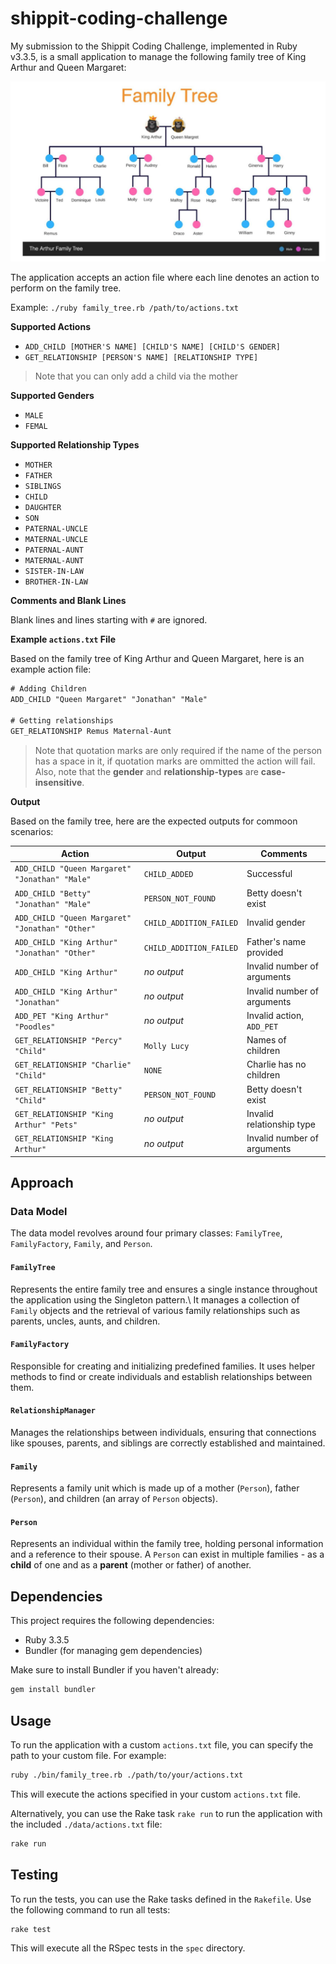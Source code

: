 # shippit-coding-challenge

My submission to the Shippit Coding Challenge, implemented in Ruby v3.3.5, is a small application to manage the following family tree of King Arthur and Queen Margaret:

![Image of the Family Tree](./family-tree.png)

The application accepts an action file where each line denotes an action to perform on the family tree.

Example: `./ruby family_tree.rb /path/to/actions.txt`

**Supported Actions**

- `ADD_CHILD [MOTHER'S NAME] [CHILD'S NAME] [CHILD'S GENDER]`
- `GET_RELATIONSHIP [PERSON'S NAME] [RELATIONSHIP TYPE]`

> Note that you can only add a child via the mother

**Supported Genders**

- `MALE`
- `FEMAL`

**Supported Relationship Types**

- `MOTHER`
- `FATHER`
- `SIBLINGS`
- `CHILD`
- `DAUGHTER`
- `SON`
- `PATERNAL-UNCLE`
- `MATERNAL-UNCLE`
- `PATERNAL-AUNT`
- `MATERNAL-AUNT`
- `SISTER-IN-LAW`
- `BROTHER-IN-LAW`

**Comments and Blank Lines**

Blank lines and lines starting with `#` are ignored.

**Example `actions.txt` File**

Based on the family tree of King Arthur and Queen Margaret, here is an example action file:

```txt
# Adding Children
ADD_CHILD "Queen Margaret" "Jonathan" "Male"

# Getting relationships
GET_RELATIONSHIP Remus Maternal-Aunt
```

> Note that quotation marks are only required if the name of the person has a space in it, if quotation marks are ommitted the action will fail.\
> Also, note that the **gender** and **relationship-types** are **case-insensitive**.

**Output**

Based on the family tree, here are the expected outputs for commoon scenarios:

| Action                                          | Output                  | Comments                    |
| ----------------------------------------------- | ----------------------- | --------------------------- |
| `ADD_CHILD "Queen Margaret" "Jonathan" "Male"`  | `CHILD_ADDED`           | Successful                  |
| `ADD_CHILD "Betty" "Jonathan" "Male"`           | `PERSON_NOT_FOUND`      | Betty doesn't exist         |
| `ADD_CHILD "Queen Margaret" "Jonathan" "Other"` | `CHILD_ADDITION_FAILED` | Invalid gender              |
| `ADD_CHILD "King Arthur" "Jonathan" "Other"`    | `CHILD_ADDITION_FAILED` | Father's name provided      |
| `ADD_CHILD "King Arthur"`                       | _no output_             | Invalid number of arguments |
| `ADD_CHILD "King Arthur" "Jonathan"`            | _no output_             | Invalid number of arguments |
| `ADD_PET "King Arthur" "Poodles"`               | _no output_             | Invalid action, `ADD_PET`   |
| `GET_RELATIONSHIP "Percy" "Child"`              | `Molly Lucy`            | Names of children           |
| `GET_RELATIONSHIP "Charlie" "Child"`            | `NONE`                  | Charlie has no children     |
| `GET_RELATIONSHIP "Betty" "Child"`              | `PERSON_NOT_FOUND`      | Betty doesn't exist         |
| `GET_RELATIONSHIP "King Arthur" "Pets"`         | _no output_             | Invalid relationship type   |
| `GET_RELATIONSHIP "King Arthur"`                | _no output_             | Invalid number of arguments |

## Approach

### Data Model

The data model revolves around four primary classes: `FamilyTree`, `FamilyFactory`, `Family`, and `Person`.

#### `FamilyTree`

Represents the entire family tree and ensures a single instance throughout the application using the Singleton pattern.\\
It manages a collection of `Family` objects and the retrieval of various family relationships such as parents, uncles, aunts, and children.

#### `FamilyFactory`

Responsible for creating and initializing predefined families. It uses helper methods to find or create individuals and establish relationships between them.

#### `RelationshipManager`

Manages the relationships between individuals, ensuring that connections like spouses, parents, and siblings are correctly established and maintained.

#### `Family`

Represents a family unit which is made up of a mother (`Person`), father (`Person`), and children (an array of `Person` objects).

#### `Person`

Represents an individual within the family tree, holding personal information and a reference to their spouse. A `Person` can exist in multiple families - as a **child** of one and as a **parent** (mother or father) of another.

## Dependencies

This project requires the following dependencies:

- Ruby 3.3.5
- Bundler (for managing gem dependencies)

Make sure to install Bundler if you haven't already:

```sh
gem install bundler
```

## Usage

To run the application with a custom `actions.txt` file, you can specify the path to your custom file. For example:

```sh
ruby ./bin/family_tree.rb ./path/to/your/actions.txt
```

This will execute the actions specified in your custom `actions.txt` file.

Alternatively, you can use the Rake task `rake run` to run the application with the included `./data/actions.txt` file:

```sh
rake run
```

## Testing

To run the tests, you can use the Rake tasks defined in the `Rakefile`. Use the following command to run all tests:

```sh
rake test
```

This will execute all the RSpec tests in the `spec` directory.
